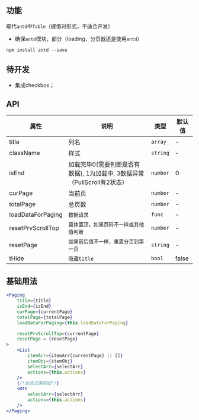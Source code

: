 ## 功能
取代`antd`中`Table`（键值对形式，不适合开发）

- 确保`antd`模块，部分（loading，分页器还是使用`antd`）
```
npm install antd --save
```
## 待开发

- 集成checkbox；


## API
属性 | 说明 | 类型 | 默认值
---|---|---|---
title | 列名 | `array` | -
className | 样式 | `string` | -
isEnd | 加载完毕0(需要判断是否有数据), 1为加载中, 3数据异常 （PullScroll有2状态）| `number` | 0
curPage | 当前页 | `number` | -
totalPage | 总页数 | `number` | -
loadDataForPaging | `数据请求` | `func` | -
resetPrvScrollTop | `窗体置顶，如果页码不一样或其他值判断` | `number` | -
resetPage | `如果前后值不一样，重置分页到第一页` | `string` | -
tHide | `隐藏title` | `bool` | false
## 基础用法

```jsx
<Paging 
	title={title}
	isEnd={isEnd}
	curPage={currentPage}
	totalPage={totalPage}
	loadDataForPaging={this.loadDataForPaging}

	resetPrvScrollTop={currentPage}
	resetPage = {resetPage}
>
	<List 
		itemArr={itemArr[currentPage] || []}
		itemObj={itemObj}
		selectArr={selectArr}
		actions={this.actions}
	/>
	{/*全选之类按钮*/}
	<Btn
		selectArr={selectArr}
		actions={this.actions}
	/>
</Paging>
```